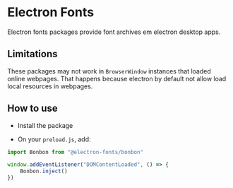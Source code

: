 # Electron Fonts

Electron fonts packages provide font archives em electron desktop apps.

## Limitations

These packages may not work in `BrowserWindow` instances that loaded online webpages. That happens because electron by default not allow load local resources in webpages.

## How to use

* Install the package

* On your `preload.js`, add:

```ts
import Bonbon from "@electron-fonts/bonbon"

window.addEventListener("DOMContentLoaded", () => {
    Bonbon.inject()
})
```